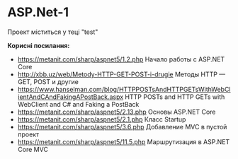 # ASP.Net-1
Проект міститься у теці "test"

**Корисні посилання:**
- https://metanit.com/sharp/aspnet5/1.2.php Начало работы с ASP.NET Core
- http://xbb.uz/web/Metody-HTTP-GET-POST-i-drugie Методы HTTP — GET, POST и другие
- https://www.hanselman.com/blog/HTTPPOSTsAndHTTPGETsWithWebClientAndCAndFakingAPostBack.aspx HTTP POSTs and HTTP GETs with WebClient and C# and Faking a PostBack
- https://metanit.com/sharp/aspnet5/2.13.php Основы ASP.NET Core
- https://metanit.com/sharp/aspnet5/2.1.php Класс Startup
- https://metanit.com/sharp/aspnet5/3.6.php Добавление MVC в пустой проект
- https://metanit.com/sharp/aspnet5/11.5.php Маршрутизация в ASP.NET Core MVC
